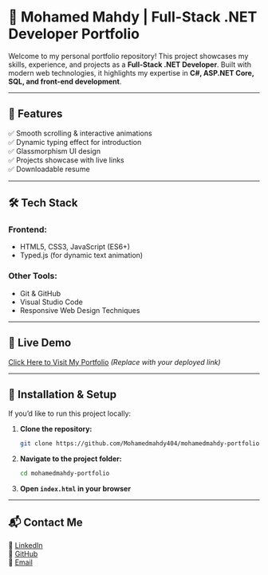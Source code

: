 # 🚀 Mohamed Mahdy | Full-Stack .NET Developer Portfolio

Welcome to my personal portfolio repository! This project showcases my skills, experience, and projects as a **Full-Stack .NET Developer**. Built with modern web technologies, it highlights my expertise in **C#, ASP.NET Core, SQL, and front-end development**.

---

## 🌟 Features
✅ Smooth scrolling & interactive animations  
✅ Dynamic typing effect for introduction  
✅ Glassmorphism UI design  
✅ Projects showcase with live links  
✅ Downloadable resume  

---

## 🛠️ Tech Stack

### Frontend:
- HTML5, CSS3, JavaScript (ES6+)
- Typed.js (for dynamic text animation)

### Other Tools:
- Git & GitHub
- Visual Studio Code
- Responsive Web Design Techniques

---

## 🎥 Live Demo
[Click Here to Visit My Portfolio](#) *(Replace with your deployed link)*

---


## 🚀 Installation & Setup
If you’d like to run this project locally:

1. **Clone the repository:**
   ```bash
   git clone https://github.com/Mohamedmahdy404/mohamedmahdy-portfolio.git
   ```
2. **Navigate to the project folder:**
   ```bash
   cd mohamedmahdy-portfolio
   ```
3. **Open `index.html` in your browser**

---

## 📬 Contact Me
💼 [LinkedIn](http://linkedin.com/in/mohamedmahdy9)  
📂 [GitHub](https://github.com/Mohamedmahdy404)  
📧 [Email](mailto:mohamedmahdy3162@gmail.com)  

